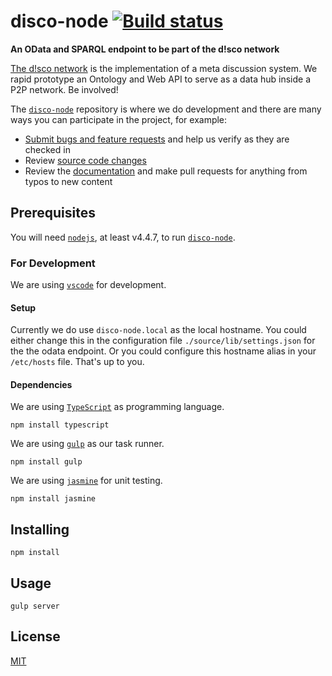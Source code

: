 # disco-node [![Build status](https://travis-ci.org/disco-network/disco-node.svg)](https://travis-ci.org/disco-network/disco-node)
**An OData and SPARQL endpoint to be part of the d!sco network**

[The d!sco network](https://disco-network.org) is the implementation of a meta discussion system. We rapid prototype an Ontology and Web API to serve as a data hub inside a P2P network. Be involved!

The [`disco-node`](https://github.com/disco-network/disco-node) repository is where we do development and there are many ways you can participate in the project, for example:

* [Submit bugs and feature requests](https://github.com/disco-network/disco-node/issues) and help us verify as they are checked in
* Review [source code changes](https://github.com/disco-network/disco-node/pulls)
* Review the [documentation](https://github.com/disco-network/disco-node-docs) and make pull requests for anything from typos to new content

## Prerequisites

You will need [`nodejs`](https://nodejs.org/), at least v4.4.7, to run [`disco-node`](https://github.com/disco-network/disco-node).

### For Development

We are using [`vscode`](https://code.visualstudio.com/) for development.

#### Setup

Currently we do use `disco-node.local` as the local hostname. You could either change this in the configuration file `./source/lib/settings.json` for the the odata endpoint.
Or you could configure this hostname alias in your `/etc/hosts` file. That's up to you.

#### Dependencies

We are using [`TypeScript`](https://www.typescriptlang.org/) as programming language.
```
npm install typescript
```

We are using [`gulp`](https://www.gulpjs.org/) as our task runner.
```
npm install gulp
```

We are using [`jasmine`](https://jasmine.github.io/) for unit testing.
```
npm install jasmine
```

## Installing

```shell
npm install
```

## Usage

```shell
gulp server
```

## License

[MIT](https://github.com/disco-network/disco-node/blob/master/LICENSE)